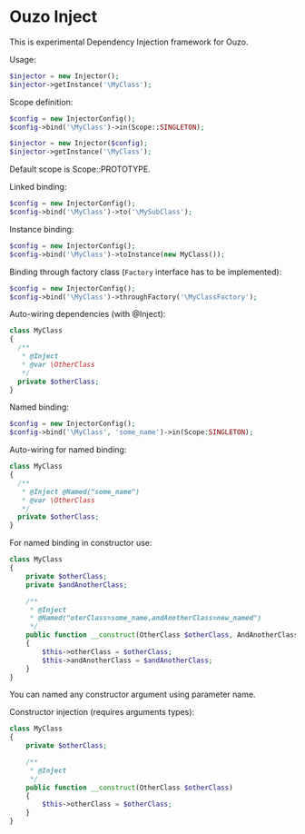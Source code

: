 Ouzo Inject
==============

This is experimental Dependency Injection framework for Ouzo.

Usage:

```php
$injector = new Injector();
$injector->getInstance('\MyClass');
```

Scope definition:

```php
$config = new InjectorConfig();
$config->bind('\MyClass')->in(Scope::SINGLETON);

$injector = new Injector($config);
$injector->getInstance('\MyClass');
```

Default scope is Scope::PROTOTYPE.

Linked binding:

```php
$config = new InjectorConfig();
$config->bind('\MyClass')->to('\MySubClass');
```

Instance binding:

```php
$config = new InjectorConfig();
$config->bind('\MyClass')->toInstance(new MyClass());
```

Binding through factory class (`Factory` interface has to be implemented):

```php
$config = new InjectorConfig();
$config->bind('\MyClass')->throughFactory('\MyClassFactory');
```

Auto-wiring dependencies (with @Inject):

```php
class MyClass
{
  /**
   * @Inject
   * @var \OtherClass
   */
  private $otherClass;
}
```

Named binding:

```php
$config = new InjectorConfig();
$config->bind('\MyClass', 'some_name')->in(Scope:SINGLETON);
```

Auto-wiring for named binding:

```php
class MyClass
{
  /**
   * @Inject @Named("some_name")
   * @var \OtherClass
   */
  private $otherClass;
}
```

For named binding in constructor use:

```php
class MyClass
{
    private $otherClass;
    private $andAnotherClass;

    /**
     * @Inject
     * @Named("oterClass=some_name,andAnotherClass=new_named")
     */
    public function __construct(OtherClass $otherClass, AndAnotherClass $andAnotherClass)
    {
        $this->otherClass = $otherClass;
        $this->andAnotherClass = $andAnotherClass;
    }
}
```

You can named any constructor argument using parameter name.

Constructor injection (requires arguments types):

```php
class MyClass
{
    private $otherClass;

    /**
     * @Inject
     */
    public function __construct(OtherClass $otherClass)
    {
        $this->otherClass = $otherClass;
    }
}
```
